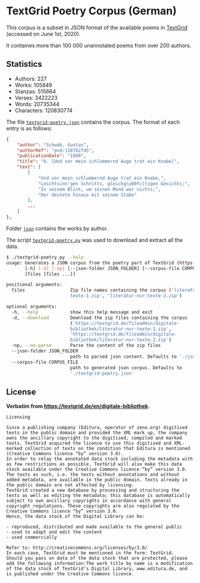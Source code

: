 # TextGrid Poetry Corpus (German)

This corpus is a subset in JSON format of the available poems in [TextGrid](https://textgrid.de/en/digitale-bibliothek) (accessed on June 1st, 2020).

It containes more than 100 000 unannotated poems from over 200 authors.

## Statistics

- Authors: 227
- Works: 105849
- Stanzas: 515664
- Verses: 3422223
- Words: 20735344
- Characters: 120830774

The file [`textgrid-poetry.json`](./textgrid-poetry.json) contains the corpus. The format of each entry is as follows:

```json
{
    "author": "Schwab, Gustav",
    "authorRef": "pnd:118762745",
    "publicationDate": "1880",
    "title": "6. [Und vor mein schlummernd Auge trat ein Knabe]",
    "text": [
        [
            "Und vor mein schlummernd Auge trat ein Knabe,",
            "Leichtsinn'gen Schritts, gleichg\u00fcltigen Gesichts;",
            "In seinem Blick, um seinen Mund war nichts;",
            "Der deutete hinaus mit seinem Stabe"
        ],
        ...
    ]
},
```

Folder [`json`](./json) contains the works by author.

The script [`textgrid-poetry.py`](./textgrid-poetry.py) was used to download and extract all the data.

```bash
$ ./textgrid-poetry.py --help
usage: Generates a JSON corpus from the poetry part of TextGrid (https://textgrid.de/en/digitale-bibliothek)
       [-h] [-d] [-np] [--json-folder JSON_FOLDER] [--corpus-file CORPUS_FILE]
       [files [files ...]]

positional arguments:
  files                 Zip file names containing the corpus ('literatur-nur-
                        texte-1.zip', 'literatur-nur-texte-2.zip')

optional arguments:
  -h, --help            show this help message and exit
  -d, --download        Download the zip files containing the corpus
                        ('https://textgrid.de/fileadmin/digitale-
                        bibliothek/literatur-nur-texte-1.zip',
                        'https://textgrid.de/fileadmin/digitale-
                        bibliothek/literatur-nur-texte-2.zip')
  -np, --no-parse       Parse the content of the zip files
  --json-folder JSON_FOLDER
                        path to parsed json content. Defaults to './json'
  --corpus-file CORPUS_FILE
                        path to generated json corpus. Defaults to
                        './textgrid-poetry.json'
```

## License

**Verbatim from https://textgrid.de/en/digitale-bibliothek.**

```
Licensing

Since a publishing company (Editura, operator of zeno.org) digitised texts in the public domain and provided the XML mark up, the company owns the ancillary copyright to the digitised, compiled and marked texts. TextGrid acquired the licence to use this digitised and XML-marked collection of texts on the condition that Editura is mentioned (Creative Commons licence “by” version 3.0).
In order to relay the annotated data stock including the metadata with as few restrictions as possible, TextGrid will also make this data stock available under the Creative Commons licence “by” version 3.0.
The texts as such, i.e. the texts without annotations and without added metadata, are available in the public domain. Texts already in the public domain are not affected by licensing.
TextGrid created a new database by processing and structuring the texts as well as editing the metadata; this database is automatically subject to own ancillary copyrights in accordance with general copyright regulations. These copyrights are also regulated by the Creative Commons licence “by” version 3.0.
Hence, the data stock of the Digital Library can be:

- reproduced, distributed and made available to the general public
- used to adapt and edit the content
- used commercially

Refer to: http://creativecommons.org/licenses/by/3.0/
In each case, TextGrid must be mentioned in the form: TextGrid.
Should you pass on data of the data stock that are protected, please add the following information:The work title by name is a modification of the data stock of TextGrid’s Digital Library, www.editura.de, and is published under the Creative Commons licence.
```

